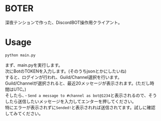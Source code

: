 # BOTER
深夜テンションで作った、DiscordBOT操作用クライアント。

# Usage
```sh
python main.py
```
まず、main.pyを実行します。  
次にBotのTOKENを入力します。(そのうちjsonとかにしたいね)  
すると、ログインが行われ、Guild/Channel選択を行います。  
Guild/Channelが選択されると、最近20メッセージが表示されます。(ただし時間はUTC。)  
そしたら、`・Send a message to #channel as bot@1234`と表示されるので、そうしたら送信したいメッセージを入力してエンターを押してください。  
特にエラーが表示されずに`Sended!`と表示されれば送信されてます。試しに確認してみてください。  
